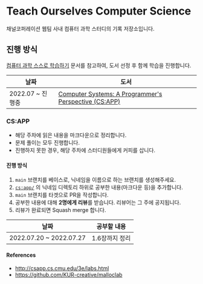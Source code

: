 # Teach Ourselves Computer Science

채널코퍼레이션 웹팀 사내 컴퓨터 과학 스터디의 기록 저장소입니다.

## 진행 방식

[컴퓨터 과학 스스로 학습하기](https://github.com/minnsane/TeachYourselfCS-KR) 문서를 참고하여, 도서 선정 후 함께 학습을 진행합니다.

|날짜|도서|
|------|---|
| 2022.07 ~ 진행중 | [Computer Systems: A Programmer's Perspective (CS:APP)](http://csapp.cs.cmu.edu/3e/home.html) |

### CS:APP

- 해당 주차에 읽은 내용을 마크다운으로 정리합니다.
- 문제 풀이는 모두 진행합니다.
- 진행하지 못한 경우, 해당 주차에 스터디원들에게 커피를 삽니다.

#### 진행 방식

1. `main` 브랜치를 베이스로, 닉네임을 이름으로 하는 브랜치를 생성해주세요.
2. [`cs:app/`](./cs%3Aapp/) 의 닉네임 디렉토리 하위로 공부한 내용(마크다운 등)을 추가합니다.
3. `main` 브랜치를 타겟으로 PR을 작성합니다.
4. 공부한 내용에 대해 **2명에게 리뷰**를 받습니다. 리뷰어는 그 주에 공지됩니다.
5. 리뷰가 완료되면 Squash merge 합니다.

|날짜|공부할 내용|
|------|---|
| 2022.07.20 ~ 2022.07.27 | 1.6장까지 정리 |

#### References

- <http://csapp.cs.cmu.edu/3e/labs.html>
- <https://github.com/KUR-creative/malloclab>
